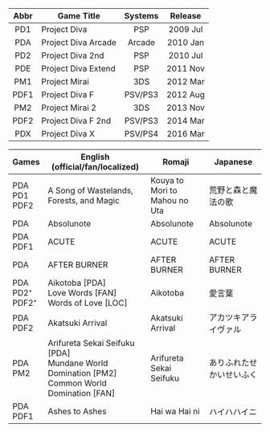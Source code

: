 
| Abbr | Game Title          | Systems | Release  |
|:----:|---------------------|:-------:|:--------:|
| PD1  | Project Diva        | PSP     | 2009 Jul |
| PDA  | Project Diva Arcade | Arcade  | 2010 Jan |
| PD2  | Project Diva 2nd    | PSP     | 2010 Jul |
| PDE  | Project Diva Extend | PSP     | 2011 Nov |
| PM1  | Project Mirai       | 3DS     | 2012 Mar |
| PDF1 | Project Diva F      | PSV/PS3 | 2012 Aug |
| PM2  | Project Mirai 2     | 3DS     | 2013 Nov |
| PDF2 | Project Diva F 2nd  | PSV/PS3 | 2014 Mar |
| PDX  | Project Diva X      | PSV/PS4 | 2016 Mar |


| Games                 | English (official/fan/localized)                                                                     | Romaji                        | Japanese     |
|-----------------------|------------------------------------------------------------------------------------------------------|-------------------------------|--------------|
| PDA<br>PD1<br>PDF2    | A Song of Wastelands, Forests, and Magic                                                             | Kouya to Mori to Mahou no Uta | 荒野と森と魔法の歌    |
| PDA                   | Absolunote                                                                                           | Absolunote                    | Absolunote   |
| PDA<br>PDF1           | ACUTE                                                                                                | ACUTE                         | ACUTE        |
| PDA                   | AFTER BURNER                                                                                         | AFTER BURNER                  | AFTER BURNER |
| PDA<br>PD2⁺<br>PDF2⁺  | Aikotoba [PDA] <br> Love Words [FAN] <br> Words of Love [LOC]                                        | Aikotoba                      | 愛言葉          |
| PDA<br>PDF2           | Akatsuki Arrival                                                                                     | Akatsuki Arrival              | アカツキアライヴァル   |
| PDA<br>PM2            | Arifureta Sekai Seifuku [PDA] <br> Mundane World Domination [PM2] <br> Common World Domination [FAN] | Arifureta Sekai Seifuku       | ありふれたせかいせいふく |
| PDA<br>PDF1           | Ashes to Ashes                                                                                       | Hai wa Hai ni                 | ハイハハイニ       |
